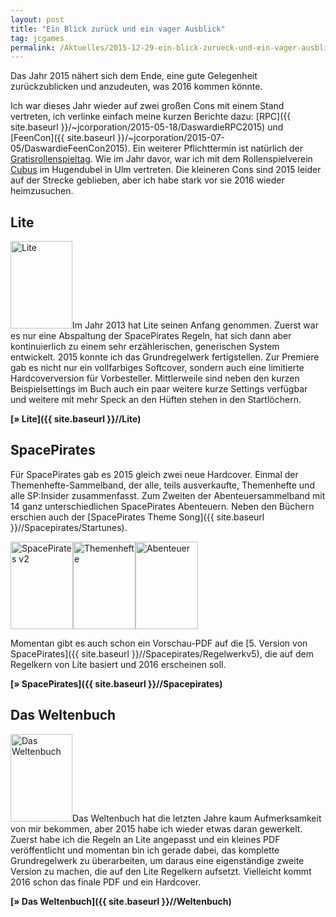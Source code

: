 ```yaml
---
layout: post
title: "Ein Blick zurück und ein vager Ausblick"
tag: jcgames
permalink: /Aktuelles/2015-12-29-ein-blick-zurueck-und-ein-vager-ausblick
---
```


Das Jahr 2015 nähert sich dem Ende, eine gute Gelegenheit zurückzublicken und anzudeuten, was 2016 kommen könnte.

Ich war dieses Jahr wieder auf zwei großen Cons mit einem Stand vertreten, ich verlinke einfach meine kurzen Berichte dazu: [RPC]({{ site.baseurl }}/~jcorporation/2015-05-18/DaswardieRPC2015) und [FeenCon]({{ site.baseurl }}/~jcorporation/2015-07-05/DaswardieFeenCon2015). Ein weiterer Pflichttermin ist natürlich der [Gratisrollenspieltag](http://gratisrollenspieltag.de/). Wie im Jahr davor, war ich mit dem Rollenspielverein [Cubus](http://cubus-ulm.de/) im Hugendubel in Ulm vertreten. Die kleineren Cons sind 2015 leider auf der Strecke geblieben, aber ich habe stark vor sie 2016 wieder heimzusuchen.

## Lite

<img alt="Lite" class="floatleft" height="140" src="{{ site.baseurl }}/assets/pics/lite/titel/grw-tn.png" width="99"/>Im Jahr 2013 hat Lite seinen Anfang genommen. Zuerst war es nur eine Abspaltung der SpacePirates Regeln, hat sich dann aber kontinuierlich zu einem sehr erzählerischen, generischen System entwickelt. 2015 konnte ich das Grundregelwerk fertigstellen. Zur Premiere gab es nicht nur ein vollfarbiges Softcover, sondern auch eine limitierte Hardcoverversion für Vorbesteller. Mittlerweile sind neben den kurzen Beispielsettings im Buch auch ein paar weitere kurze Settings verfügbar und weitere mit mehr Speck an den Hüften stehen in den Startlöchern.

**[&raquo; Lite]({{ site.baseurl }}//Lite)**

## SpacePirates

Für SpacePirates gab es 2015 gleich zwei neue Hardcover. Einmal der Themenhefte-Sammelband, der alle, teils ausverkaufte, Themenhefte und alle SP:Insider zusammenfasst. Zum Zweiten der Abenteuersammelband mit 14 ganz unterschiedlichen SpacePirates Abenteuern. Neben den Büchern erschien auch der [SpacePirates Theme Song]({{ site.baseurl }}//Spacepirates/Startunes).

<img alt="SpacePirates v2" class="floatleft" height="140" src="{{ site.baseurl }}/assets/pics/spacepirates/titel/spacepiratesv2-tn.png" width="100"/><img alt="Themenhefte" class="floatleft" height="140" src="{{ site.baseurl }}/assets/pics/spacepirates/titel/themenhefte-tn.png" width="100"/><img alt="Abenteuer" height="140" src="{{ site.baseurl }}/assets/pics/spacepirates/titel/abenteuerband-tn.png" width="100"/>

Momentan gibt es auch schon ein Vorschau-PDF auf die [5. Version von SpacePirates]({{ site.baseurl }}//Spacepirates/Regelwerkv5), die auf dem Regelkern von Lite basiert und 2016 erscheinen soll.

**[&raquo; SpacePirates]({{ site.baseurl }}//Spacepirates)**

## Das Weltenbuch

<img alt="Das Weltenbuch" class="floatleft" height="140" src="{{ site.baseurl }}/assets/pics/weltenbuch/titel/DasWeltenbuchV2-tn.png" width="99"/>Das Weltenbuch hat die letzten Jahre kaum Aufmerksamkeit von mir bekommen, aber 2015 habe ich wieder etwas daran gewerkelt. Zuerst habe ich die Regeln an Lite angepasst und ein kleines PDF veröffentlicht und momentan bin ich gerade dabei, das komplette Grundregelwerk zu überarbeiten, um daraus eine eigenständige zweite Version zu machen, die auf den Lite Regelkern aufsetzt. Vielleicht kommt 2016 schon das finale PDF und ein Hardcover.

**[&raquo; Das Weltenbuch]({{ site.baseurl }}//Weltenbuch)**



